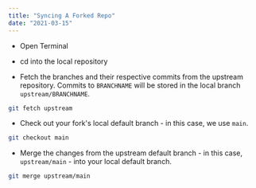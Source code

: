 ```yaml
---
title: "Syncing A Forked Repo"
date: "2021-03-15"
---
```


- Open Terminal

- cd into the local repository

- Fetch the branches and their respective commits from the upstream repository. Commits to `BRANCHNAME` will be stored in the local branch `upstream/BRANCHNAME`.

```sh
git fetch upstream
```

- Check out your fork's local default branch - in this case, we use `main`.

```sh
git checkout main
```

- Merge the changes from the upstream default branch - in this case, `upstream/main` - into your local default branch.

```sh
git merge upstream/main
```
